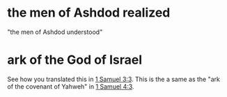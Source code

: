 # the men of Ashdod realized

"the men of Ashdod understood"

# ark of the God of Israel

See how you translated this in [1 Samuel 3:3](../03/03.md). This is the a same as the "ark of the covenant of Yahweh" in [1 Samuel 4:3](../04/03.md).